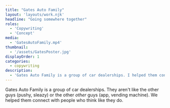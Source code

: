 ```yaml
---
title: "Gates Auto Family"
layout: 'layouts/work.njk'
headline: "Going somewhere together"
roles:
  - 'Copywriting'
  - 'Concept'
media: 
  - 'GatesAutoFamily.mp4'
thumbnail:
  - '/assets/GatesPoster.jpg'
displayOrder: 1
categories:
  - copywriting
description:
  - 'Gates Auto Family is a group of car dealerships. I helped them connect with people who think like they do.'
---
```


Gates Auto Family is a group of car dealerships. They aren't like the other guys (pushy, sleazy) or the other *other* guys (app, vending machine). We helped them connect with people who think like they do.  